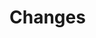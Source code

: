 <!--
 Copyright (c) 2022 {{cookiecutter.author_name}}

 This software is released under the MIT License.
 https://opensource.org/licenses/MIT
-->

# Changes
